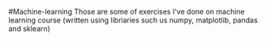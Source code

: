 #Machine-learning
Those are some of exercises I've done on machine learning course (written using libriaries such us numpy, matplotlib, pandas and sklearn)
